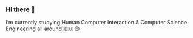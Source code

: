### Hi there 👋
I’m currently studying Human Computer Interaction & Computer Science Engineering all around :eu: 😊
